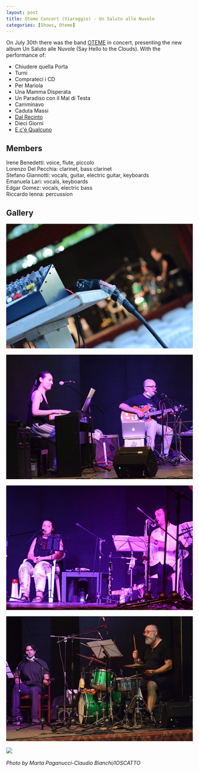 ```yaml
---
layout: post
title: Oteme Concert (Viareggio) - Un Saluto alle Nuvole
categories: [Shows, Oteme]
---
```


On July 30th there was the band [OTEME](http://oteme.com/) in concert, presenting the new album Un Saluto alle Nuvole (Say Hello to the Clouds). With the performance of:

- Chiudere quella Porta
- Turni
- Comprateci i CD
- Per Mariola
- Una Mamma Disperata
- Un Paradiso con il Mal di Testa
- Camminavo
- Caduta Massi
- [Dal Recinto](https://www.youtube.com/watch?v=OHgHkdmD-70)
- Dieci Giorni
- [E c'è Qualcuno](https://www.youtube.com/watch?v=9YT93GZNxfM) 

## Members

Irene Benedetti: voice, flute, piccolo<br />
Lorenzo Del Pecchia: clarinet, bass clarinet<br />
Stefano Giannotti: vocals, guitar, electric guitar, keyboards<br />
Emanuela Lari: vocals, keyboards<br />
Edgar Gomez: vocals, electric bass<br />
Riccardo Ienna: percussion

## Gallery

![](/images/uploads/oteme-concert-30-07-2020/mixer-view.JPG)

![](/images/uploads/oteme-concert-30-07-2020/emanuela-stefano.JPG)

![](/images/uploads/oteme-concert-30-07-2020/irene-lorenzo.JPG)

![](/images/uploads/oteme-concert-30-07-2020/edgar-riccardo.JPG)

![](http://oteme.com/it/wp-content/uploads/2020/07/OTEME-Collage-Un-saluto-alle-Nuvole-4-1000.jpg)

*Photo by Marta Paganucci-Claudio Bianchi/IOSCATTO*